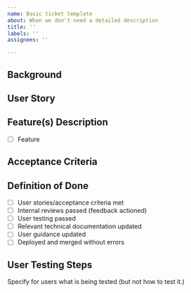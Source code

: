 ```yaml
---
name: Basic ticket template
about: When we don't need a detailed description
title: ''
labels: ''
assignees: ''

---
```


## Background

## User Story

## Feature(s) Description

- [ ] Feature

## Acceptance Criteria

## Definition of Done
- [ ] User stories/acceptance criteria met
- [ ] Internal reviews passed (feedback actioned)
- [ ] User testing passed
- [ ] Relevant technical documentation updated
- [ ] User guidance updated
- [ ] Deployed and merged without errors

## User Testing Steps
Specify for users what is being tested (but not how to test it.)
